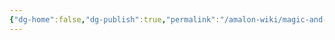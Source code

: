 ```yaml
---
{"dg-home":false,"dg-publish":true,"permalink":"/amalon-wiki/magic-and-technology/ervenian-enchanting/","dgPassFrontmatter":true,"noteIcon":""}
---
```


